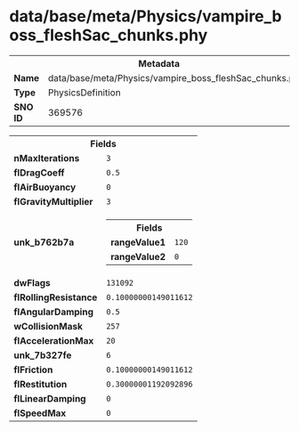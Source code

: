 <h1>data/base/meta/Physics/vampire_boss_fleshSac_chunks.phy</h1><table><tr><th colspan="100%">Metadata</th></tr><tr><td><b>Name</b></td><td>data/base/meta/Physics/vampire_boss_fleshSac_chunks.phy</td></tr><tr><td><b>Type</b></td><td>PhysicsDefinition</td></tr><tr><td><b>SNO ID</b></td><td>369576</td></tr></table>

<table><tr><th colspan="100%">Fields</th></tr><tr><td><b>nMaxIterations</b></td><td><code>3</code></td></tr><tr><td><b>flDragCoeff</b></td><td><code>0.5</code></td></tr><tr><td><b>flAirBuoyancy</b></td><td><code>0</code></td></tr><tr><td><b>flGravityMultiplier</b></td><td><code>3</code></td></tr><tr><td><b>unk_b762b7a</b></td><td><table><tr><th colspan="100%">Fields</th></tr><tr><td><b>rangeValue1</b></td><td><code>120</code></td></tr><tr><td><b>rangeValue2</b></td><td><code>0</code></td></tr></table>

</td></tr><tr><td><b>dwFlags</b></td><td><code>131092</code></td></tr><tr><td><b>flRollingResistance</b></td><td><code>0.10000000149011612</code></td></tr><tr><td><b>flAngularDamping</b></td><td><code>0.5</code></td></tr><tr><td><b>wCollisionMask</b></td><td><code>257</code></td></tr><tr><td><b>flAccelerationMax</b></td><td><code>20</code></td></tr><tr><td><b>unk_7b327fe</b></td><td><code>6</code></td></tr><tr><td><b>flFriction</b></td><td><code>0.10000000149011612</code></td></tr><tr><td><b>flRestitution</b></td><td><code>0.30000001192092896</code></td></tr><tr><td><b>flLinearDamping</b></td><td><code>0</code></td></tr><tr><td><b>flSpeedMax</b></td><td><code>0</code></td></tr></table>

